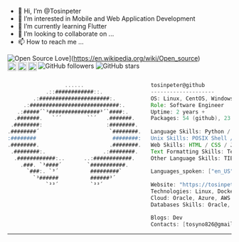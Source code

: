 - 👋 Hi, I’m @Tosinpeter
- 👀 I’m interested in Mobile and Web Application Development
- 🌱 I’m currently learning Flutter
- 💞️ I’m looking to collaborate on ...
- 📫 How to reach me ...

![Open Source Love](https://img.shields.io/badge/Open%20Source-%E2%9D%A4-red.svg)](https://en.wikipedia.org/wiki/Open_source)
![GitHub followers](https://img.shields.io/github/followers/victorpreston?label=Followers&style=social)
![GitHub stars](https://img.shields.io/github/stars/victorpreston?label=Stars&style=social)
<a href="https://twitter.com/_victorpreston" target="_blank" rel="noopener noreferrer">
  <img align="left" alt="Preston's' Twitter" width="20px" src="https://simpleicons.now.sh/x/495f7e" />
</a>
<a href="https://www.linkedin.com/in/victor-preston" target="_blank">
  <img align="left" alt="Preston's' LinkedIn" width="20px" src="https://simpleicons.now.sh/linkedin/495f7e" />
</a>
<a href="https://codepen.io/victorpreston" target="_blank">
  <img title="🔥 Follow me on github and star some of my repos" align="left" alt="Preston's Codepen" width="20px" src="https://simpleicons.now.sh/codepen/495f7e" />
</a>

```groovy

                  ......                     tosinpeter@github
            .::############::.               --------------------
        .:######################:.           OS: Linux, CentOS, Windows
     .:############################:.        Role: Software Engineer 
   .:#####´`³################³´`####:.       Uptime: 2 years +
  .#######.   `´´        ``´   .#######.     Packages: 54 (github), 23 (aur)
 .########:                    :########.
.########´                      `########.   Language Skills: Python / Java / C / C++ / Go Lang
:########                        ########:   Unix Skills: POSIX Shell / Bash / AWK / Regex / Perl
.########.                      .########.   Web Skills: HTML / CSS / JavaScript / PHP  
 .########:.                  .:########.    Text Formatting Skills: TeX / roff
  .############:..      ..:############.     Other Language Skills: TIBasic / Batch
    .###. `³####´        `###########.
      `###:. `³´          #########`         Languages_spoken: ["en_US", "es_ES"]
        `³######          ######³´
            `³³´          `³³´               Website: "https://tosinpeter.tech"
                                             Technologies: Linux, Docker, Splunk, Graylog, ArcSight
                                             Cloud: Oracle, Azure, AWS
                                             Databases Skills: Oracle, MySQl, SQLite, MongoDB, Cassandra

                                             Blogs: Dev
                                             Contacts: [tosyno826@gmail.com, +254743575434]

```

--------
